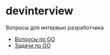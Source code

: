 # devinterview
Вопросы для интервью разработчика
- [Вопросы по GO](https://drekons.github.io/devinterview/go.html)
- [Задачи по GO](https://drekons.github.io/devinterview/go_tasks.html)
